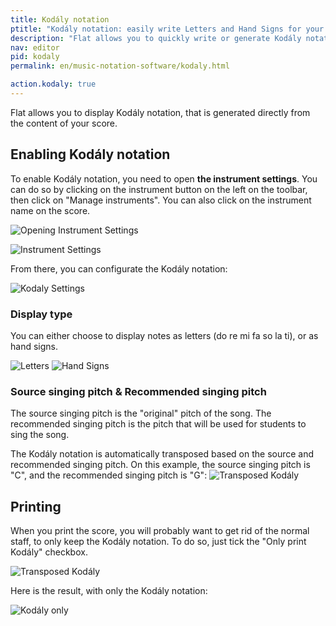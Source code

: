 ```yaml
---
title: Kodály notation
ptitle: "Kodály notation: easily write Letters and Hand Signs for your songs"
description: "Flat allows you to quickly write or generate Kodály notation using any existing written music notation. Discover how to get started with our Kodály feature."
nav: editor
pid: kodaly
permalink: en/music-notation-software/kodaly.html

action.kodaly: true
---
```


Flat allows you to display Kodály notation, that is generated directly from the content of your score. 

## Enabling Kodály notation

To enable Kodály notation, you need to open **the instrument settings**. You can do so by clicking on the instrument button on the left on the toolbar, then click on "Manage instruments". You can also click on the instrument name on the score. 

![Opening Instrument Settings](/help/assets/img/editor/open-instrument-settings-kodaly.gif)

![Instrument Settings](/help/assets/img/editor/instrument-settings-kodaly.png)

From there, you can configurate the Kodály notation: 

![Kodaly Settings](/help/assets/img/editor/kodaly-settings.png)

### Display type
You can either choose to display notes as letters (do re mi fa so la ti), or as hand signs. 

![Letters](/help/assets/img/editor/kodaly-letters.png)
![Hand Signs](/help/assets/img/editor/kodaly-hand-signs.png)

### Source singing pitch & Recommended singing pitch
The source singing pitch is the "original" pitch of the song.
The recommended singing pitch is the pitch that will be used for students to sing the song. 

The Kodály notation is automatically transposed based on the source and recommended singing pitch. 
On this example, the source singing pitch is "C", and the recommended singing pitch is "G": 
![Transposed Kodály](/help/assets/img/editor/kodaly-transposed.png)

## Printing
When you print the score, you will probably want to get rid of the normal staff, to only keep the Kodály notation. To do so, just tick the "Only print Kodály" checkbox. 

![Transposed Kodály](/help/assets/img/editor/kodaly-print-settings.png)

Here is the result, with only the Kodály notation: 

![Kodály only](/help/assets/img/editor/kodaly-only.png)
